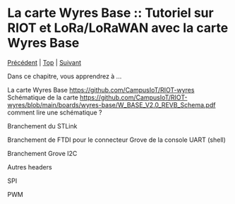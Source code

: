# La carte Wyres Base :: Tutoriel sur RIOT et LoRa/LoRaWAN avec la carte Wyres Base

[Précédent](01.md) | [Top](README.md) |  [Suivant](03.md)

Dans ce chapitre, vous apprendrez à ...


La carte Wyres Base
https://github.com/CampusIoT/RIOT-wyres 
Schématique de la carte
https://github.com/CampusIoT/RIOT-wyres/blob/main/boards/wyres-base/W_BASE_V2.0_REVB_Schema.pdf 
comment lire une schématique ?

Branchement du STLink


Branchement de FTDI pour le connecteur Grove de la console UART (shell)


Branchement Grove I2C

Autres headers

SPI

PWM

